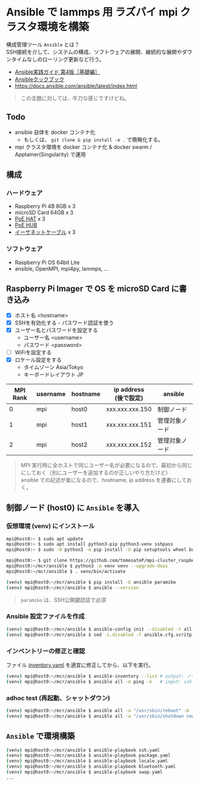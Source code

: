 # Ansible で lammps 用 ラズパイ mpi クラスタ環境を構築

構成管理ツール `Ansible` とは？<br>
SSH接続を介して、システムの構成、ソフトウェアの展開、継続的な展開やダウンタイムなしのローリング更新など行う。

- [Ansible実践ガイド 第4版［基礎編］](https://book.impress.co.jp/books/1122101189)
- [Ansibleクックブック](https://book.impress.co.jp/books/1120101163)
- https://docs.ansible.com/ansible/latest/index.html

> この主題に対しては、牛刀な感じですけどね。

## Todo
- ansible 自体を docker コンテナ化
  - もしくは、 `git clone & pip install -e .` で簡略化する。
- mpi クラスタ環境を docker コンテナ化 & docker swarm / Apptainer(Singularity) で運用


## 構成
### ハードウェア
- Raspberry Pi 4B 8GB x 3
- microSD Card 64GB x 3
- [PoE HAT](https://www.waveshare.com/poe-hat-e.htm) x 3
- [PoE HUB](https://www.iodata.jp/lib/product/e/6368.htm)
- [イーサネットケーブル](https://www.edion.com/detail.html?p_cd=00043376414) x 3
### ソフトウェア
- Raspberry Pi OS 64bit Lite
- ansible, OpenMPI, mpi4py, lammps, ...

## Raspberry Pi Imager で OS を microSD Card に書き込み
- ☒ ホスト名 \<hostname>
- ☒ SSHを有効化する - パスワード認証を使う
- ☒ ユーザー名とパスワードを設定する
  - ユーザー名 \<username>
  - パスワード \<password>
- ☐ WiFiを設定する
- ☒ ロケール設定をする
  - タイムゾーン Asia/Tokyo
  - キーボードレイアウト JP

|MPI Rank|username|hostname|ip address<br>(後で設定)|ansible|
|---|---|---|---|---|
|0|mpi|host0|xxx.xxx.xxx.150|制御ノード|
|1|mpi|host1|xxx.xxx.xxx.151|管理対象ノード|
|2|mpi|host2|xxx.xxx.xxx.152|管理対象ノード|

> MPI 実行時に全ホストで同じユーザー名が必要になるので、最初から同じにしておく（別にユーザーを追加するのが正しいやり方だけど）<br>
> ansible での記述が楽になるので、hostname, ip address を連番にしておく。

## 制御ノード (host0) に `Ansible` を導入

### 仮想環境 (venv) にインストール
~~~sh
mpi@host0:~ $ sudo apt update
mpi@host0:~ $ sudo apt install python3-pip python3-venv sshpass
mpi@host0:~ $ sudo -H python3 -m pip install -U pip setuptools wheel build

mpi@host0:~ $ git clone https://github.com/tomosatoP/mpi-cluster_raspberrypi.git mcr
mpi@host0:~/mcr/ansible $ python3 -m venv venv --upgrade-deps
mpi@host0:~/mcr/ansible $ . venv/bin/activate

(venv) mpi@host0:~/mcr/ansible $ pip install -U ansible paramiko
(venv) mpi@host0:~/mcr/ansible $ ansible --version
~~~
> `paramiko` は、SSH公開鍵認証で必須

### Ansible 設定ファイルを作成
~~~sh
(venv) mpi@host0:~/mcr/ansible $ ansible-config init --disabled -t all > ansible.cfg
(venv) mpi@host0:~/mcr/ansible $ sed -i.disabled -f ansible.cfg.scritp ansible.cfg
~~~

### インベントリーの修正と確認
ファイル [inventory.yaml](ansible/inventory.yaml) を適宜に修正してから、以下を実行。
~~~sh
(venv) mpi@host0:~/mcr/ansible $ ansible-inventory --list # output: ノードのリスト
(venv) mpi@host0:~/mcr/ansible $ ansible all -m ping -k   # input: ssh password, output: pingモジュールの結果
~~~

### adhoc test (再起動、シャットダウン)
~~~sh
(venv) mpi@host0:~/mcr/ansible $ ansible all -a "/usr/sbin/reboot" -b
(venv) mpi@host0:~/mcr/ansible $ ansible all -a "/usr/sbin/shutdown now" -b
~~~

## `Ansible` で環境構築

~~~sh
(venv) mpi@host0:~/mcr/ansible $ ansible-playbook ssh.yaml
(venv) mpi@host0:~/mcr/ansible $ ansible-playbook package.yaml
(venv) mpi@host0:~/mcr/ansible $ ansible-playbook locale.yaml
(venv) mpi@host0:~/mcr/ansible $ ansible-playbook bluetooth.yaml
(venv) mpi@host0:~/mcr/ansible $ ansible-playbook swap.yaml
...
~~~
